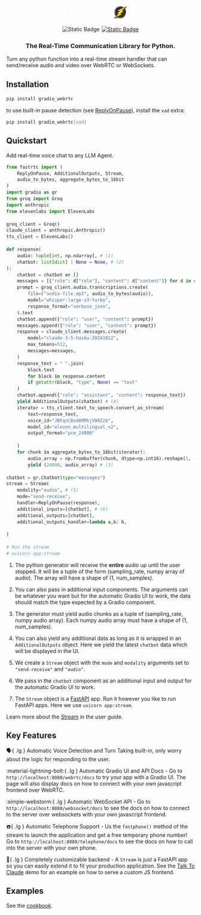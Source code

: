 <div style='text-align: center; margin-bottom: 1rem; display: flex; justify-content: center; align-items: center;'>
    <h1 style='color: white; margin: 0;'>FastRTC</h1>
    <img src="/fastrtc_logo.png" alt="FastRTC Logo" style="height: 40px; margin-right: 10px;">
</div>

<div style="display: flex; flex-direction: row; justify-content: center">
<img style="display: block; padding-right: 5px; height: 20px;" alt="Static Badge" src="https://img.shields.io/pypi/v/gradio_webrtc"> 
<a href="https://github.com/freddyaboulton/gradio-webrtc" target="_blank"><img alt="Static Badge" src="https://img.shields.io/badge/github-white?logo=github&logoColor=black"></a>
</div>

<h3 style='text-align: center'>
The Real-Time Communication Library for Python. 
</h3>

Turn any python function into a real-time stream handler that can send/receive audio and video over WebRTC or WebSockets.

## Installation

```bash
pip install gradio_webrtc
```

to use built-in pause detection (see [ReplyOnPause](/user-guide/#reply-on-pause)), install the `vad` extra:

```bash
pip install gradio_webrtc[vad]
```

## Quickstart

Add real-time voice chat to any LLM Agent.

```py title="LLM Voice Chat"
from fastrtc import (
    ReplyOnPause, AdditionalOutputs, Stream,
    audio_to_bytes, aggregate_bytes_to_16bit
)
import gradio as gr
from groq import Groq
import anthropic
from elevenlabs import ElevenLabs

groq_client = Groq()
claude_client = anthropic.Anthropic()
tts_client = ElevenLabs()

def response(
    audio: tuple[int, np.ndarray], # (1)
    chatbot: list[dict] | None = None, # (2)
):
    chatbot = chatbot or []
    messages = [{"role": d["role"], "content": d["content"]} for d in chatbot]
    prompt = groq_client.audio.transcriptions.create(
        file=("audio-file.mp3", audio_to_bytes(audio)),
        model="whisper-large-v3-turbo",
        response_format="verbose_json",
    ).text
    chatbot.append({"role": "user", "content": prompt})
    messages.append({"role": "user", "content": prompt})
    response = claude_client.messages.create(
        model="claude-3-5-haiku-20241022",
        max_tokens=512,
        messages=messages,
    )
    response_text = " ".join(
        block.text
        for block in response.content
        if getattr(block, "type", None) == "text"
    )
    chatbot.append({"role": "assistant", "content": response_text})
    yield AdditionalOutputs(chatbot) # (4)
    iterator = tts_client.text_to_speech.convert_as_stream(
        text=response_text,
        voice_id="JBFqnCBsd6RMkjVDRZzb",
        model_id="eleven_multilingual_v2",
        output_format="pcm_24000"
        
    )
    for chunk in aggregate_bytes_to_16bit(iterator):
        audio_array = np.frombuffer(chunk, dtype=np.int16).reshape(1, -1)
        yield (24000, audio_array) # (3)

chatbot = gr.Chatbot(type="messages")
stream = Stream(
    modality="audio", # (5)
    mode="send-receive",
    handler=ReplyOnPause(response),
    additional_inputs=[chatbot], # (6)
    additional_outputs=[chatbot],
    additional_outputs_handler=lambda a,b: b,

)

# Run the stream 
# uvicorn app:stream
```

1. The python generator will receive the **entire** audio up until the user stopped. It will be a tuple of the form (sampling_rate, numpy array of audio). The array will have a shape of (1, num_samples).

2. You can also pass in additional input components. The arguments can be whatever you want but for the automatic Gradio UI to work, the data should match the type expected by a Gradio component.

3. The generator must yield audio chunks as a tuple of (sampling_rate, numpy audio array). Each numpy audio array must have a shape of (1, num_samples).

4. You can also yield any additional data as long as it is wrapped in an `AdditionalOutputs` object. Here we yield the latest `chatbot` data which will be displayed in the UI.

5. We create a `Stream` object with the `mode` and `modality` arguments set to `"send-receive"` and `"audio"`.

6. We pass in the `chatbot` component as an additional input and output for the automatic Gradio UI to work.

7. The `Stream` object is a [FastAPI](https://fastapi.tiangolo.com/) app. Run it however you like to run FastAPI apps. Here we use `uvicorn app:stream`.

Learn more about the [Stream](/userguide/streams) in the user guide.
## Key Features

:speaking_head:{ .lg } Automatic Voice Detection and Turn Taking built-in, only worry about the logic for responding to the user.

:material-lightning-bolt:{ .lg } Automatic Gradio UI and API Docs - Go to `http://localhost:8080/webrtc/docs` to try your app with a Gradio UI. The page will also display docs on how to connect with your own javascript frontend over WebRTC.

:simple-webstorm:{ .lg } Automatic WebSocket API - Go to `http://localhost:8080/websocket/docs` to see the docs on how to connect to the server over websockets with your own javascript frontend.

:telephone:{ .lg } Automatic Telephone Support - Us the `fastphone()` method of the stream to launch the application and get a free temporary phone number! Go to `http://localhost:8080/telephone/docs` to see the docs on how to call into the server with your own phone.

:robot:{ .lg } Completely customizable backend - A `Stream` is just a FastAPI app so you can easily extend it to fit your production application. See the [Talk To Claude](/demo/talk_to_claude/app.py) demo for an example on how to serve a custom JS frontend.


## Examples
See the [cookbook](/cookbook).